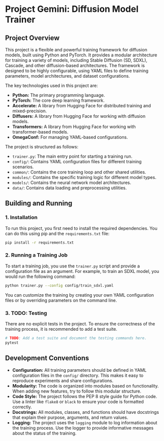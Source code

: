 # Project Gemini: Diffusion Model Trainer

## Project Overview

This project is a flexible and powerful training framework for diffusion models, built using Python and PyTorch. It provides a modular architecture for training a variety of models, including Stable Diffusion (SD, SDXL), Cascade, and other diffusion-based architectures. The framework is designed to be highly configurable, using YAML files to define training parameters, model architectures, and dataset configurations.

The key technologies used in this project are:

*   **Python:** The primary programming language.
*   **PyTorch:** The core deep learning framework.
*   **Accelerate:** A library from Hugging Face for distributed training and mixed-precision.
*   **Diffusers:** A library from Hugging Face for working with diffusion models.
*   **Transformers:** A library from Hugging Face for working with transformer-based models.
*   **OmegaConf:** For managing YAML-based configurations.

The project is structured as follows:

*   `trainer.py`: The main entry point for starting a training run.
*   `config/`: Contains YAML configuration files for different training scenarios.
*   `common/`: Contains the core training loop and other shared utilities.
*   `modules/`: Contains the specific training logic for different model types.
*   `models/`: Contains the neural network model architectures.
*   `data/`: Contains data loading and preprocessing utilities.

## Building and Running

### 1. Installation

To run this project, you first need to install the required dependencies. You can do this using pip and the `requirements.txt` file:

```bash
pip install -r requirements.txt
```

### 2. Running a Training Job

To start a training job, you use the `trainer.py` script and provide a configuration file as an argument. For example, to train an SDXL model, you would run the following command:

```bash
python trainer.py --config config/train_sdxl.yaml
```

You can customize the training by creating your own YAML configuration files or by overriding parameters on the command line.

### 3. TODO: Testing

There are no explicit tests in the project. To ensure the correctness of the training process, it is recommended to add a test suite.

```bash
# TODO: Add a test suite and document the testing commands here.
pytest
```

## Development Conventions

*   **Configuration:** All training parameters should be defined in YAML configuration files in the `config/` directory. This makes it easy to reproduce experiments and share configurations.
*   **Modularity:** The code is organized into modules based on functionality. When adding new features, try to follow this modular structure.
*   **Code Style:** The project follows the PEP 8 style guide for Python code. Use a linter like `flake8` or `black` to ensure your code is formatted correctly.
*   **Docstrings:** All modules, classes, and functions should have docstrings that explain their purpose, arguments, and return values.
*   **Logging:** The project uses the `logging` module to log information about the training process. Use the logger to provide informative messages about the status of the training.
